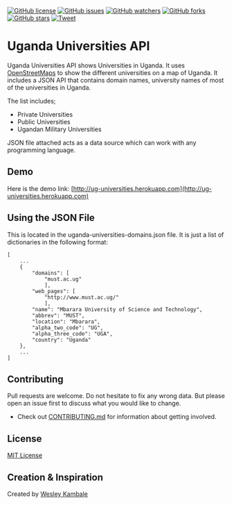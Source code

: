 [![GitHub license](https://img.shields.io/github/license/WesleyKambale/Ug-Universities-Api)](https://github.com/WesleyKambale/Ug-Universities-Api/blob/main/LICENSE)
[![GitHub issues](https://img.shields.io/github/issues/WesleyKambale/Ug-Universities-Api)](https://github.com/WesleyKambale/Ug-Universities-Api/issues)
[![GitHub watchers](https://img.shields.io/github/watchers/WesleyKambale/Ug-Universities-Api)](https://github.com/WesleyKambale/Ug-Universities-Api/watchers)
[![GitHub forks](https://img.shields.io/github/forks/WesleyKambale/Ug-Universities-Api)](https://github.com/WesleyKambale/Ug-Universities-Api/network/)
[![GitHub stars](https://img.shields.io/github/stars/WesleyKambale/Ug-Universities-Api)](https://github.com/WesleyKambale/Ug-Universities-Api/stargazers)
[![Tweet](https://img.shields.io/twitter/url?url=https%3A%2F%2Fgithub.com%2FWesleyKambale%2FUg-Universities-Api)](https://twitter.com/home/status?)


# Uganda Universities API

Uganda Universities API shows Universities in Uganda. It uses [OpenStreetMaps](https://openstreetmap.org/) to show the different universities on a map of Uganda. It includes a JSON API that contains domain names, university names of most of the universities in Uganda.

The list includes;
- Private Universities
- Public Universities
- Ugandan Military Universities

JSON file attached acts as a data source which can work with any programming language.

## Demo

Here is the demo link: [http://ug-universities.herokuapp.com](http://ug-universities.herokuapp.com)

## Using the JSON File

This is located in the uganda-universities-domains.json file. It is just a list of dictionaries in the following format:
```
[
	...
	{
		"domains": [
			"must.ac.ug"
			], 
		"web_pages": [
			"http://www.must.ac.ug/"
			], 
		"name": "Mbarara University of Science and Technology",
		"abbrev": "MUST",
		"location": "Mbarara", 
		"alpha_two_code": "UG",
		"alpha_three_code": "UGA",  
		"country": "Uganda"
	}, 
	...
]
```

## Contributing
Pull requests are welcome. Do not hesitate to fix any wrong data. But please open an issue first to discuss what you would like to change.

- Check out [CONTRIBUTING.md](CONTRIBUTING.md) for information about getting involved.

## License
[MIT License](https://github.com/WesleyKambale/Ug-Universities-Api/blob/main/LICENSE)

## Creation & Inspiration
Created by [Wesley Kambale](https://kambale.hashnode.dev)
